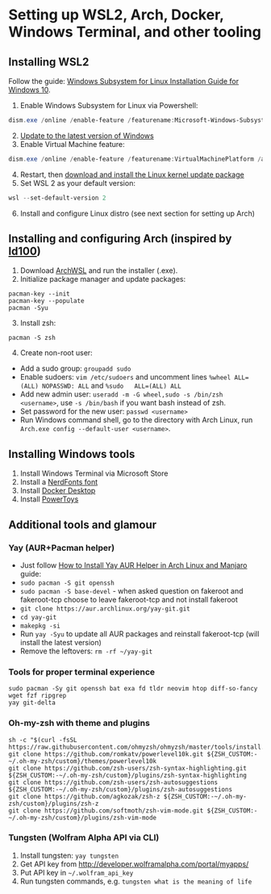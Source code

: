 # Setting up WSL2, Arch, Docker, Windows Terminal, and other tooling

## Installing WSL2

Follow the guide: [Windows Subsystem for Linux Installation Guide for Windows 10](https://docs.microsoft.com/en-us/windows/wsl/install-win10).
1. Enable Windows Subsystem for Linux via Powershell:
```powershell
dism.exe /online /enable-feature /featurename:Microsoft-Windows-Subsystem-Linux /all /norestart
```
2. [Update to the latest version of Windows](ms-settings:windowsupdate)
3. Enable Virtual Machine feature:
```powershell
dism.exe /online /enable-feature /featurename:VirtualMachinePlatform /all /norestart
```
4. Restart, then [download and install the Linux kernel update package](https://wslstorestorage.blob.core.windows.net/wslblob/wsl_update_x64.msi)
5. Set WSL 2 as your default version:
```powershell
wsl --set-default-version 2
```
6. Install and configure Linux distro (see next section for setting up Arch)

## Installing and configuring Arch (inspired by [ld100](https://gist.github.com/ld100/3376435a4bb62ca0906b0cff9de4f94b))

1. Download [ArchWSL](https://github.com/yuk7/ArchWSL) and run the installer (.exe).
2. Initialize package manager and update packages:
```
pacman-key --init
pacman-key --populate
pacman -Syu
```
3. Install zsh:
```
pacman -S zsh
```
4. Create non-root user:
* Add a sudo group: `groupadd sudo`
* Enable sudoers: `vim /etc/sudoers` and uncomment lines `%wheel ALL=(ALL) NOPASSWD: ALL` and `%sudo   ALL=(ALL) ALL`
* Add new admin user: `useradd -m -G wheel,sudo -s /bin/zsh <username>`, use `-s /bin/bash` if you want bash instead of zsh.
* Set password for the new user: `passwd <username>`
* Run Windows command shell, go to the directory with Arch Linux, run `Arch.exe config --default-user <username>`.

## Installing Windows tools

1. Install Windows Terminal via Microsoft Store
2. Install a [NerdFonts font](https://www.nerdfonts.com/font-downloads)
3. Install [Docker Desktop](https://www.docker.com/products/docker-desktop)
4. Install [PowerToys](https://github.com/microsoft/PowerToys)

## Additional tools and glamour

### Yay (AUR+Pacman helper)
* Just follow [How to Install Yay AUR Helper in Arch Linux and Manjaro](https://www.tecmint.com/install-yay-aur-helper-in-arch-linux-and-manjaro/) guide:
* `sudo pacman -S git openssh`
* `sudo pacman -S base-devel` - when asked question on fakeroot and fakeroot-tcp choose to leave fakeroot-tcp and not install fakeroot
* `git clone https://aur.archlinux.org/yay-git.git`
* `cd yay-git`
* `makepkg -si`
* Run `yay -Syu` to update all AUR packages and reinstall fakeroot-tcp (will install the latest version)
* Remove the leftovers: `rm -rf ~/yay-git`

### Tools for proper terminal experience
```
sudo pacman -Sy git openssh bat exa fd tldr neovim htop diff-so-fancy wget fzf ripgrep
yay git-delta
```

### Oh-my-zsh with theme and plugins
```
sh -c "$(curl -fsSL https://raw.githubusercontent.com/ohmyzsh/ohmyzsh/master/tools/install.sh)"
git clone https://github.com/romkatv/powerlevel10k.git ${ZSH_CUSTOM:-~/.oh-my-zsh/custom}/themes/powerlevel10k
git clone https://github.com/zsh-users/zsh-syntax-highlighting.git ${ZSH_CUSTOM:-~/.oh-my-zsh/custom}/plugins/zsh-syntax-highlighting
git clone https://github.com/zsh-users/zsh-autosuggestions ${ZSH_CUSTOM:-~/.oh-my-zsh/custom}/plugins/zsh-autosuggestions
git clone https://github.com/agkozak/zsh-z ${ZSH_CUSTOM:-~/.oh-my-zsh/custom}/plugins/zsh-z
git clone https://github.com/softmoth/zsh-vim-mode.git ${ZSH_CUSTOM:-~/.oh-my-zsh/custom}/plugins/zsh-vim-mode
```

### Tungsten (Wolfram Alpha API via CLI)

1. Install tungsten: `yay tungsten`
2. Get API key from http://developer.wolframalpha.com/portal/myapps/
3. Put API key in `~/.wolfram_api_key`
4. Run tungsten commands, e.g. `tungsten what is the meaning of life`
